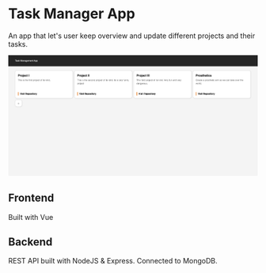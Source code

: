 # Task Manager App
An app that let's user keep overview and update different projects and their tasks.

![](https://github.com/albonkey/task-manager-app/blob/main/images/homepage.png)

## Frontend
Built with Vue

## Backend
REST API built with NodeJS & Express. Connected to MongoDB.